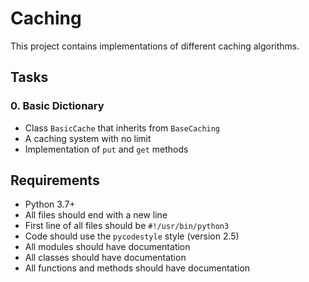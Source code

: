# Caching

This project contains implementations of different caching algorithms.

## Tasks

### 0. Basic Dictionary
- Class `BasicCache` that inherits from `BaseCaching`
- A caching system with no limit
- Implementation of `put` and `get` methods

## Requirements
- Python 3.7+
- All files should end with a new line
- First line of all files should be `#!/usr/bin/python3`
- Code should use the `pycodestyle` style (version 2.5)
- All modules should have documentation
- All classes should have documentation
- All functions and methods should have documentation
